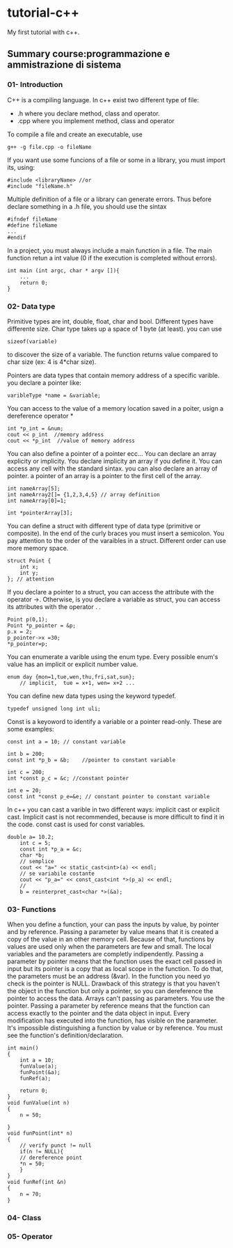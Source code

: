 # tutorial-c++

My first tutorial with c++.
## Summary course:programmazione e ammistrazione di sistema
### 01- Introduction
C++ is a compiling language. In c++ exist two different type of file: 
- .h where you declare method, class and operator.
- .cpp  where you implement method, class and operator

To compile a file and create an executable, use  
```
g++ -g file.cpp -o fileName
```
If you want use some funcions of a file or some in a library, you must import its, using:
```
#include <libraryName> //or
#include "fileName.h"
```  

Multiple definition of a file or a library can generate errors. Thus before declare something in a .h file, you should use the sintax
```
#ifndef fileName
#define fileName
...
#endif
```
In a project, you must always include a main function in a file. The main function retun a int value (0 if the execution is completed without errors).
```
int main (int argc, char * argv []){
    ...
    return 0;
}
```
### 02- Data type
Primitive types are int, double, float, char and bool. Different types have differente size. Char type takes up a space of 1 byte (at least). you can use
```
sizeof(variable)
```
to discover the size of a variable. The function returns value compared to char size (ex: 4 is 4*char size). 

Pointers are data types that contain memory address of a specific varible. you declare a pointer like:
```
varibleType *name = &variable;
```
You can access to the value of a memory location saved in a poiter, usign a dereference operator *
```
int *p_int = &num;
cout << p_int  //memory address
cout << *p_int  //value of memory address
```  
You can also define a pointer of a pointer ecc...
You can declare an array explicity or implicity. You declare implicity an array if you define it. You can access any cell with the standard sintax. you can also declare an array of pointer. a pointer of an array is a pointer to the first cell of the array.
```
int nameArray[5];
int nameArray2[]= {1,2,3,4,5} // array definition
int nameArray[0]=1;

int *pointerArray[3];
```  
You can define a struct with different type of data type (primitive or composite). In the end of the curly braces you must insert a semicolon. You pay attention to the order of the varaibles in a struct. Different order can use more memory space.
```
struct Point {
    int x;
    int y;
}; // attention
``` 
If you declare a pointer to a struct, you can access the attribute with the operator ->. Otherwise, is you declare a variable as struct, you can access its attributes with the operator . .
```
Point p(0,1);
Point *p_pointer = &p;
p.x = 2;
p_pointer->x =30;
*p_pointer=p;
``` 
You can enumerate a varible using the enum type. Every possible enum's value has an implicit or explicit number value.
```
enum day {mon=1,tue,wen,thu,fri,sat,sun};
	// implicit,  tue = x+1, wen= x+2 ...
``` 
You can define new data types using the keyword typedef.
```
typedef unsigned long int uli;
```

Const is a keyoword to identify a variable or a pointer read-only. These are some examples:
```
const int a = 10; // constant variable
	
int b = 200;
const int *p_b = &b;	//pointer to constant variable
	
int c = 200;
int *const p_c = &c; //constant pointer
	
int e = 20;
const int *const p_e=&e; // constant pointer to constant variable
``` 

In c++ you can cast a varible in two different ways: implicit cast or explicit cast. Implicit cast is not recommended, because is more difficult to find it in the code. const cast is used for const variables.   
```
double a= 10.2;
	int c = 5;
	const int *p_a = &c;
	char *b;
	// semplice
	cout << "a=" << static_cast<int>(a) << endl;
	// se variabile costante
	cout << "p_a=" << const_cast<int *>(p_a) << endl;
	//
	b = reinterpret_cast<char *>(&a);
```
### 03- Functions
When you define a function, your can pass the inputs by value, by pointer and by reference. Passing a parameter by value means that it is created a copy of the value in an other memory cell. Because of that, functions by values are used only when the parameters are few and small. The local variables and the parameters are completly indipendently. 
Passing a parameter by pointer means that the function uses the exact cell passed in input but its pointer is a copy that as local scope in the function. To do that, the parameters must be an address (&var). In the function you need yo check is the pointer is NULL. Drawback of this strategy is that you haven't the object in the function but only a pointer, so you can dereference the pointer to access the data. Arrays can't passing as parameters. You use the pointer.
Passing a parameter by reference means that the function can access exactly to the pointer and the data object in input. Every modification has executed into the function, has visible on the parameter. It's impossible distinguishing a function by value or by reference. You must see the function's definition/declaration.
```
int main()
{
    int a = 10;
    funValue(a);
    funPoint(&a);
    funRef(a);

    return 0;
}
void funValue(int n)
{
    n = 50;
    
}
void funPoint(int* n)
{
    // verify punct != null
    if(n != NULL){
    // dereference point
    *n = 50;
	}
}
void funRef(int &n)
{
    n = 70;
}
```   

### 04- Class
### 05- Operator
